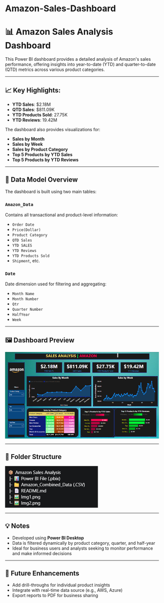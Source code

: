 # Amazon-Sales-Dashboard


# 📊 Amazon Sales Analysis Dashboard

This Power BI dashboard provides a detailed analysis of Amazon's sales performance, offering insights into year-to-date (YTD) and quarter-to-date (QTD) metrics across various product categories.

---

## 📈 Key Highlights:

- **YTD Sales**: $2.18M  
- **QTD Sales**: $811.09K  
- **YTD Products Sold**: 27.75K  
- **YTD Reviews**: 19.42M  

The dashboard also provides visualizations for:
- **Sales by Month**
- **Sales by Week**
- **Sales by Product Category**
- **Top 5 Products by YTD Sales**
- **Top 5 Products by YTD Reviews**

---

## 🧾 Data Model Overview

The dashboard is built using two main tables:

### `Amazon_Data`
Contains all transactional and product-level information:
- `Order Date`
- `Price(Dollar)`
- `Product Category`
- `QTD Sales`
- `YTD SALES`
- `YTD Reviews`
- `YTD Products Sold`
- `Shipment`, etc.

### `Date`
Date dimension used for filtering and aggregating:
- `Month Name`
- `Month Number`
- `Qtr`
- `Quarter Number`
- `HalfYear`
- `Week`

---

## 🖼️ Dashboard Preview

![Amazon Sales Dashboard](./Screenshot.png)

---

## 📁 Folder Structure


![Amazon Sales Dashboard](./Img3.png)





---

## 💡 Notes

- Developed using **Power BI Desktop**
- Data is filtered dynamically by product category, quarter, and half-year
- Ideal for business users and analysts seeking to monitor performance and make informed decisions

---

## 🧠 Future Enhancements

- Add drill-throughs for individual product insights
- Integrate with real-time data source (e.g., AWS, Azure)
- Export reports to PDF for business sharing

